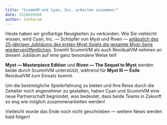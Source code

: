 ```yaml
---
title: "ScummVM und Cyan, Inc. arbeiten zusammen!"
date: 1528810560
author: lotharsm
---
```


Heute haben wir großartige Neuigkeiten zu verkünden. Wie Sie vielleicht wissen, wird Cyan, Inc. — Schöpfer von Myst und Riven — [anlässlich des 25-jährigen Jubliäums des ersten Myst-Spiels die gesamte Myst-Serie wiederveröffentlichen](https://myst.com). Sowohl ScummVM als auch ResidualVM nehmen an diesem Jubliäum auf eine ganz besondere Weise teil!

**Myst — Masterpiece Edition** und **Riven — The Sequel to Myst** werden beide durch ScummVM unterstützt, während für **Myst III — Exile** ResidualVM zum Einsatz kommt.

Um die bestmögliche Spielerfahrung zu bieten und Ihre Reise durch die Zeitalter noch angenehmer zu gestalten, haben Cyan und ScummVM eine neue Partnerschaft begründet, was bedeutet, dass beide Teams in Zukunft so eng wie möglich zusammenarbeiten werden!

Vielleicht wurde das Ende noch nicht geschrieben — weitere News werden bald folgen!
